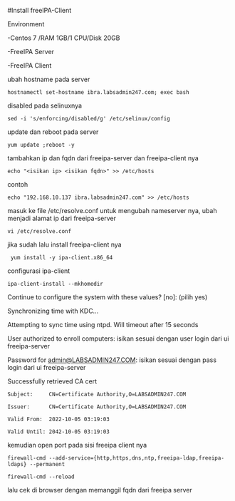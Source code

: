 #Install freeIPA-Client

Environment

-Centos 7 /RAM 1GB/1 CPU/Disk 20GB

-FreeIPA Server

-FreeIPA Client

ubah hostname pada server

```
hostnamectl set-hostname ibra.labsadmin247.com; exec bash
```

disabled pada selinuxnya

```
sed -i 's/enforcing/disabled/g' /etc/selinux/config 
```

update dan reboot pada server

```
yum update ;reboot -y
```

tambahkan ip dan fqdn dari freeipa-server dan freeipa-client nya

```
echo "<isikan ip> <isikan fqdn>" >> /etc/hosts
```

contoh

`echo "192.168.10.137 ibra.labsadmin247.com" >> /etc/hosts`

masuk ke file /etc/resolve.conf untuk mengubah nameserver nya, ubah menjadi alamat ip dari freeipa-server

```
vi /etc/resolve.conf 
```

jika sudah lalu install freeipa-client nya 

```
 yum install -y ipa-client.x86_64 
```

configurasi ipa-client

```
ipa-client-install --mkhomedir
```
Continue to configure the system with these values? [no]: (pilih yes)

Synchronizing time with KDC...

Attempting to sync time using ntpd.  Will timeout after 15 seconds

User authorized to enroll computers: isikan sesuai dengan user login dari ui freeipa-server

Password for admin@LABSADMIN247.COM: isikan sesuai dengan pass login dari ui freeipa-server

Successfully retrieved CA cert

```
Subject:     CN=Certificate Authority,O=LABSADMIN247.COM

Issuer:      CN=Certificate Authority,O=LABSADMIN247.COM

Valid From:  2022-10-05 03:19:03

Valid Until: 2042-10-05 03:19:03
```

kemudian open port pada sisi freeipa client nya

```
firewall-cmd --add-service={http,https,dns,ntp,freeipa-ldap,freeipa-ldaps} --permanent
```

```
firewall-cmd --reload
```

lalu cek di browser dengan memanggil fqdn dari freeipa server

